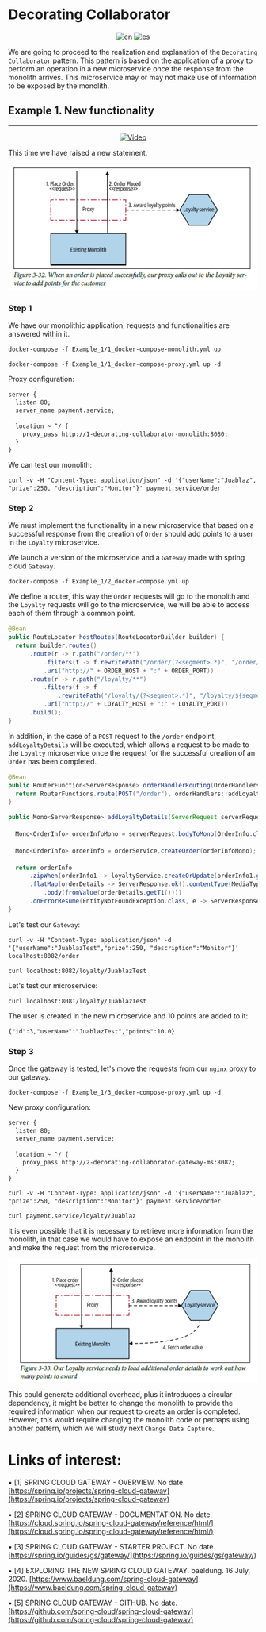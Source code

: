 # **Decorating Collaborator**
<div align="center">

[![en](https://img.shields.io/badge/lang-en-red.svg)](https://github.com/MasterCloudApps-Projects/Monolith-to-Microservices-Examples/tree/master/Decorating_Collaborator/README.md)
[![es](https://img.shields.io/badge/lang-es-yellow.svg)](https://github.com/MasterCloudApps-Projects/Monolith-to-Microservices-Examples/tree/master/Decorating_Collaborator/README.es.md)
</div>

We are going to proceed to the realization and explanation of the `Decorating Collaborator` pattern. This pattern is based on the application of a proxy to perform an operation in a new microservice once the response from the monolith arrives. This microservice may or may not make use of information to be exposed by the monolith.

## **Example 1. New functionality**
____
<div align="center">

[![Video](https://img.youtube.com/vi/EX93LwF6zBs/0.jpg)](https://www.youtube.com/watch?v=EX93LwF6zBs)
</div>

This time we have raised a new statement.
<div align="center">

![alt text](3.32_decorating_collaborator.png)
</div>

### **Step 1**

We have our monolithic application, requests and functionalities are answered within it.

```
docker-compose -f Example_1/1_docker-compose-monolith.yml up
```
```
docker-compose -f Example_1/1_docker-compose-proxy.yml up -d
```

Proxy configuration:
```
server {
  listen 80;
  server_name payment.service;

  location ~ ^/ {
    proxy_pass http://1-decorating-collaborator-monolith:8080;
  }
}
```

We can test our monolith:
```
curl -v -H "Content-Type: application/json" -d '{"userName":"Juablaz", "prize":250, "description":"Monitor"}' payment.service/order
```

### **Step 2**
We must implement the functionality in a new microservice that based on a successful response from the creation of `Order` should add points to a user in the `Loyalty` microservice.

We launch a version of the microservice and a `Gateway` made with spring cloud `Gateway`.

```
docker-compose -f Example_1/2_docker-compose.yml up 
```

We define a router, this way the `Order` requests will go to the monolith and the `Loyalty` requests will go to the microservice, we will be able to access each of them through a common point.

```java
@Bean
public RouteLocator hostRoutes(RouteLocatorBuilder builder) {
  return builder.routes()
      .route(r -> r.path("/order/**")
          .filters(f -> f.rewritePath("/order/(?<segment>.*)", "/order/${segment}"))
          .uri("http://" + ORDER_HOST + ":" + ORDER_PORT))
      .route(r -> r.path("/loyalty/**")
          .filters(f -> f
              .rewritePath("/loyalty/(?<segment>.*)", "/loyalty/${segment}")))
          .uri("http://" + LOYALTY_HOST + ":" + LOYALTY_PORT))
      .build();
}
```

In addition, in the case of a `POST` request to the `/order` endpoint, `addLoyaltyDetails` will be executed, which allows a request to be made to the `Loyalty` microservice once the request for the successful creation of an `Order` has been completed.

```java
@Bean
public RouterFunction<ServerResponse> orderHandlerRouting(OrderHandlers orderHandlers) {
  return RouterFunctions.route(POST("/order"), orderHandlers::addLoyaltyDetails);
}
```

```java
public Mono<ServerResponse> addLoyaltyDetails(ServerRequest serverRequest) {

  Mono<OrderInfo> orderInfoMono = serverRequest.bodyToMono(OrderInfo.class);

  Mono<OrderInfo> orderInfo = orderService.createOrder(orderInfoMono);

  return orderInfo
      .zipWhen(orderInfo1 -> loyaltyService.createOrUpdate(orderInfo1.getUserName())))
      .flatMap(orderDetails -> ServerResponse.ok().contentType(MediaType.APPLICATION_JSON)
          .body(fromValue(orderDetails.getT1())))
      .onErrorResume(EntityNotFoundException.class, e -> ServerResponse.notFound().build()));
}
```

Let's test our `Gateway`:

```
curl -v -H "Content-Type: application/json" -d '{"userName":"JuablazTest","prize":250, "description":"Monitor"}' localhost:8082/order
```
```
curl localhost:8082/loyalty/JuablazTest
```

Let's test our microservice:

```
curl localhost:8081/loyalty/JuablazTest
```

The user is created in the new microservice and 10 points are added to it:
```
{"id":3,"userName":"JuablazTest","points":10.0}
```

### **Step 3**
Once the gateway is tested, let's move the requests from our `nginx` proxy to our gateway.

```
docker-compose -f Example_1/3_docker-compose-proxy.yml up -d
```

New proxy configuration:
```
server {
  listen 80;
  server_name payment.service;

  location ~ ^/ {
    proxy_pass http://2-decorating-collaborator-gateway-ms:8082;
  }
}
```

```
curl -v -H "Content-Type: application/json" -d '{"userName":"Juablaz", "prize":250, "description":"Monitor"}' payment.service/order
```
```
curl payment.service/loyalty/Juablaz
```

It is even possible that it is necessary to retrieve more information from the monolith, in that case we would have to expose an endpoint in the monolith and make the 
request from the microservice.

<div align="center">

![alt text](3.33_decorating_collaborator.png)
</div>

This could generate additional overhead, plus it introduces a circular dependency, it might be better to change the monolith to provide the required information when our request to create an order is completed. However, this would require changing the monolith code or perhaps using another pattern, which we will study next `Change Data Capture`.

# Links of interest:

•	[1] SPRING CLOUD GATEWAY - OVERVIEW. No date. [https://spring.io/projects/spring-cloud-gateway](https://spring.io/projects/spring-cloud-gateway)

•	[2] SPRING CLOUD GATEWAY - DOCUMENTATION. No date. [https://cloud.spring.io/spring-cloud-gateway/reference/html/](https://cloud.spring.io/spring-cloud-gateway/reference/html/)

•	[3] SPRING CLOUD GATEWAY - STARTER PROJECT. No date. [https://spring.io/guides/gs/gateway/](https://spring.io/guides/gs/gateway/)

•	[4] EXPLORING THE NEW SPRING CLOUD GATEWAY. baeldung. 16 July, 2020. [https://www.baeldung.com/spring-cloud-gateway](https://www.baeldung.com/spring-cloud-gateway)

•	[5] SPRING CLOUD GATEWAY - GITHUB. No date. [https://github.com/spring-cloud/spring-cloud-gateway](https://github.com/spring-cloud/spring-cloud-gateway)